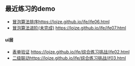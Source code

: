 ##  最近练习的demo

*	[冒泡算法排序](https://lojze.github.io/ife/ife06.html)https://lojze.github.io/ife/ife06.html
*	[冒泡算法进阶(未完成)](https://lojze.github.io/ife/ife07.html) https://lojze.github.io/ife/ife07.html

#### ui层

*	[表单验证](https://lojze.github.io/ife/综合练习挑战/ife02.html)	https://lojze.github.io/ife/综合练习挑战/ife02.html
*	[二级联动](https://lojze.github.io/ife/综合练习挑战/if03.html)https://lojze.github.io/ife/综合练习挑战/if03.html